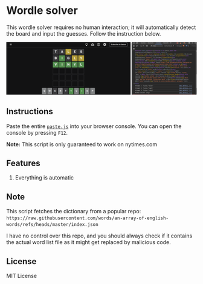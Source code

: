 # Wordle solver

This wordle solver requires no human interaction; it will automatically detect the board and input the guesses. Follow the instruction below. 

![demo](/image.png)

## Instructions

Paste the entire [`paste.js`](/paste.js) into your browser console. You can open the console by pressing `F12`.

**Note:** This script is only guaranteed to work on nytimes.com

## Features

1. Everything is automatic

## Note
This script fetches the dictionary from a popular repo: `https://raw.githubusercontent.com/words/an-array-of-english-words/refs/heads/master/index.json`

I have no control over this repo, and you should always check if it contains the actual word list file as it might get replaced by malicious code.

## License

MIT License

